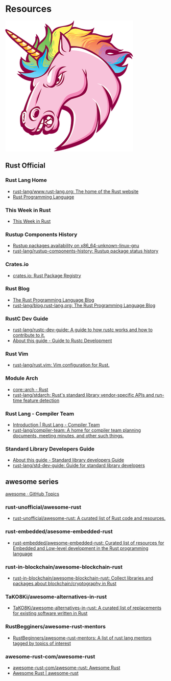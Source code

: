 # Resources

![unicorn](https://raw.githubusercontent.com/KuanHsiaoKuo/writing_materials/main/imgs/unicorn.png)

<!--ts-->


<!-- Created by https://github.com/ekalinin/github-markdown-toc -->
<!-- Added by: runner, at: Mon Nov 28 12:15:29 UTC 2022 -->

<!--te-->

## Rust Official

### Rust Lang Home

- [rust-lang/www.rust-lang.org: The home of the Rust website](https://github.com/rust-lang/www.rust-lang.org)
- [Rust Programming Language](https://www.rust-lang.org/)

### This Week in Rust

- [This Week in Rust](https://this-week-in-rust.org/)

### Rustup Components History

- [Rustup packages availability on x86_64-unknown-linux-gnu](https://rust-lang.github.io/rustup-components-history/)
- [rust-lang/rustup-components-history: Rustup package status history](https://github.com/rust-lang/rustup-components-history)

### Crates.io

- [crates.io: Rust Package Registry](https://crates.io/)

### Rust Blog

- [The Rust Programming Language Blog](https://blog.rust-lang.org/)
- [rust-lang/blog.rust-lang.org: The Rust Programming Language Blog](https://github.com/rust-lang/blog.rust-lang.org)

### RustC Dev Guide

- [rust-lang/rustc-dev-guide: A guide to how rustc works and how to contribute to it.](https://github.com/rust-lang/rustc-dev-guide)
- [About this guide - Guide to Rustc Development](https://rustc-dev-guide.rust-lang.org/)

### Rust Vim

- [rust-lang/rust.vim: Vim configuration for Rust.](https://github.com/rust-lang/rust.vim)

### Module Arch

- [core::arch - Rust](https://doc.rust-lang.org/stable/core/arch/)
- [rust-lang/stdarch: Rust's standard library vendor-specific APIs and run-time feature detection](https://github.com/rust-lang/stdarch)

### Rust Lang - Compiler Team

- [Introduction | Rust Lang - Compiler Team](https://rust-lang.github.io/compiler-team/)
- [rust-lang/compiler-team: A home for compiler team planning documents, meeting minutes, and other such things.](https://github.com/rust-lang/compiler-team)

### Standard Library Developers Guide

- [About this guide - Standard library developers Guide](https://std-dev-guide.rust-lang.org/)
- [rust-lang/std-dev-guide: Guide for standard library developers](https://github.com/rust-lang/std-dev-guide)

## awesome series

[awesome · GitHub Topics](https://github.com/topics/awesome)

### rust-unofficial/awesome-rust

- [rust-unofficial/awesome-rust: A curated list of Rust code and resources.](https://github.com/rust-unofficial/awesome-rust)

### rust-embedded/asesome-embedded-rust

- [rust-embedded/awesome-embedded-rust: Curated list of resources for Embedded and Low-level development in the Rust programming language](https://github.com/rust-embedded/awesome-embedded-rust)

### rust-in-blockchain/awesome-blockchain-rust

- [rust-in-blockchain/awesome-blockchain-rust: Collect libraries and packages about blockchain/cryptography in Rust](https://github.com/rust-in-blockchain/awesome-blockchain-rust)

### TaKO8Ki/awesome-alternatives-in-rust

- [TaKO8Ki/awesome-alternatives-in-rust: A curated list of replacements for existing software written in Rust](https://github.com/TaKO8Ki/awesome-alternatives-in-rust#terminal)

### RustBegginers/awesome-rust-mentors

- [RustBeginners/awesome-rust-mentors: A list of rust lang mentors tagged by topics of interest](https://github.com/RustBeginners/awesome-rust-mentors)

### awesome-rust-com/awesome-rust

- [awesome-rust-com/awesome-rust: Awesome Rust](https://github.com/awesome-rust-com/awesome-rust)
- [Awesome Rust | awesome-rust](https://awesome-rust.com/)